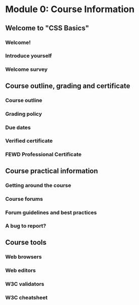 # Module 0: Course Information


## Welcome to "CSS Basics"

### Welcome!




### Introduce yourself




### Welcome survey




## Course outline, grading and certificate

### Course outline




### Grading policy




### Due dates




### Verified certificate




### FEWD Professional Certificate




## Course practical information

### Getting around the course




### Course forums




### Forum guidelines and best practices




### A bug to report?




## Course tools

### Web browsers




### Web editors




### W3C validators




### W3C cheatsheet




